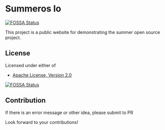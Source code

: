 # Summeros Io

[![FOSSA Status](https://app.fossa.com/api/projects/git%2Bgithub.com%2Fsummer-os%2Fsummeros.io.svg?type=shield)](https://app.fossa.com/projects/git%2Bgithub.com%2Fsummer-os%2Fsummeros.io?ref=badge_shield)

This project is a public website for demonstrating the summer open source project.

## License

Licensed under either of

- [Apache License, Version 2.0](http://www.apache.org/licenses/LICENSE-2.0)

[![FOSSA Status](https://app.fossa.com/api/projects/git%2Bgithub.com%2Fsummer-os%2Fsummeros.io.svg?type=large)](https://app.fossa.com/projects/git%2Bgithub.com%2Fsummer-os%2Fsummeros.io?ref=badge_large)

## Contribution

If there is an error message or other idea, please submit to PR

Look forward to your contributions!
